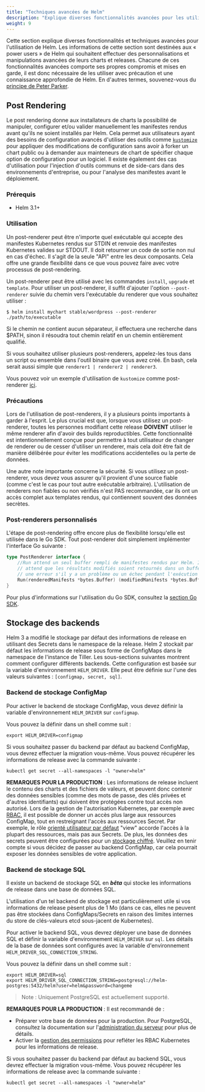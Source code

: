 ```yaml
---
title: "Techniques avancées de Helm"
description: "Explique diverses fonctionnalités avancées pour les utilisateurs expérimentés de Helm"
weight: 9
---
```


Cette section explique diverses fonctionnalités et techniques avancées pour l'utilisation de Helm. Les informations de cette section sont destinées aux « power users » de Helm qui souhaitent effectuer des personnalisations et manipulations avancées de leurs charts et releases. Chacune de ces fonctionnalités avancées comporte ses propres compromis et mises en garde, il est donc nécessaire de les utiliser avec précaution et une connaissance approfondie de Helm. En d'autres termes, souvenez-vous du [principe de Peter Parker](https://fr.wikipedia.org/wiki/Un_grand_pouvoir_implique_de_grandes_responsabilit%C3%A9s).

## Post Rendering
Le post rendering donne aux installateurs de charts la possibilité de manipuler, configurer et/ou valider manuellement les manifestes rendus avant qu'ils ne soient installés par Helm. Cela permet aux utilisateurs ayant des besoins de configuration avancés d'utiliser des outils comme [`kustomize`](https://kustomize.io) pour appliquer des modifications de configuration sans avoir à forker un chart public ou à demander aux mainteneurs de chart de spécifier chaque option de configuration pour un logiciel. Il existe également des cas d'utilisation pour l'injection d'outils communs et de side-cars dans des environnements d'entreprise, ou pour l'analyse des manifestes avant le déploiement.

### Prérequis
- Helm 3.1+

### Utilisation
Un post-renderer peut être n'importe quel exécutable qui accepte des manifestes Kubernetes rendus sur STDIN et renvoie des manifestes Kubernetes valides sur STDOUT. Il doit retourner un code de sortie non nul en cas d'échec. Il s'agit de la seule "API" entre les deux composants. Cela offre une grande flexibilité dans ce que vous pouvez faire avec votre processus de post-rendering.

Un post-renderer peut être utilisé avec les commandes `install`, `upgrade` et `template`. Pour utiliser un post-renderer, il suffit d'ajouter l'option `--post-renderer` suivie du chemin vers l'exécutable du renderer que vous souhaitez utiliser :

```shell
$ helm install mychart stable/wordpress --post-renderer ./path/to/executable
```

Si le chemin ne contient aucun séparateur, il effectuera une recherche dans $PATH, sinon il résoudra tout chemin relatif en un chemin entièrement qualifié.

Si vous souhaitez utiliser plusieurs post-renderers, appelez-les tous dans un script ou ensemble dans l'outil binaire que vous avez créé. En bash, cela serait aussi simple que `renderer1 | renderer2 | renderer3`.

Vous pouvez voir un exemple d'utilisation de `kustomize` comme post-renderer [ici](https://github.com/thomastaylor312/advanced-helm-demos/tree/master/post-render).

### Précautions
Lors de l'utilisation de post-renderers, il y a plusieurs points importants à garder à l'esprit. Le plus crucial est que, lorsque vous utilisez un post-renderer, toutes les personnes modifiant cette release **DOIVENT** utiliser le même renderer afin d'avoir des builds reproductibles. Cette fonctionnalité est intentionnellement conçue pour permettre à tout utilisateur de changer de renderer ou de cesser d'utiliser un renderer, mais cela doit être fait de manière délibérée pour éviter les modifications accidentelles ou la perte de données.

Une autre note importante concerne la sécurité. Si vous utilisez un post-renderer, vous devez vous assurer qu'il provient d'une source fiable (comme c'est le cas pour tout autre exécutable arbitraire). L'utilisation de renderers non fiables ou non vérifiés n'est PAS recommandée, car ils ont un accès complet aux templates rendus, qui contiennent souvent des données secrètes.

### Post-renderers personnalisés
L'étape de post-rendering offre encore plus de flexibilité lorsqu'elle est utilisée dans le Go SDK. Tout post-renderer doit simplement implémenter l'interface Go suivante :

```go
type PostRenderer interface {
    //Run attend un seul buffer rempli de manifestes rendus par Helm. Il
    // attend que les résultats modifiés soient retournés dans un buffer séparé ou
    // une erreur s'il y a un problème ou un échec pendant l'exécution de l'étape de post-rendering.
    Run(renderedManifests *bytes.Buffer) (modifiedManifests *bytes.Buffer, err error)
}
```

Pour plus d'informations sur l'utilisation du Go SDK, consultez la [section Go SDK](https://helm.sh/docs/sdk/gosdk/).

## Stockage des backends

Helm 3 a modifié le stockage par défaut des informations de release en utilisant des Secrets dans le namespace de la release. Helm 2 stockait par défaut les informations de release sous forme de ConfigMaps dans le namespace de l'instance de Tiller. Les sous-sections suivantes montrent comment configurer différents backends. Cette configuration est basée sur la variable d'environnement `HELM_DRIVER`. Elle peut être définie sur l'une des valeurs suivantes : `[configmap, secret, sql]`.

### Backend de stockage ConfigMap

Pour activer le backend de stockage ConfigMap, vous devez définir la variable d'environnement `HELM_DRIVER` sur `configmap`.

Vous pouvez la définir dans un shell comme suit :

```shell
export HELM_DRIVER=configmap
```

Si vous souhaitez passer du backend par défaut au backend ConfigMap, vous devrez effectuer la migration vous-même. Vous pouvez récupérer les informations de release avec la commande suivante :

```shell
kubectl get secret --all-namespaces -l "owner=helm"
```

**REMARQUES POUR LA PRODUCTION** : Les informations de release incluent le contenu des charts et des fichiers de valeurs, et peuvent donc contenir des données sensibles (comme des mots de passe, des clés privées et d'autres identifiants) qui doivent être protégées contre tout accès non autorisé. Lors de la gestion de l'autorisation Kubernetes, par exemple avec [RBAC](https://kubernetes.io/docs/reference/access-authn-authz/rbac/), il est possible de donner un accès plus large aux ressources ConfigMap, tout en restreignant l'accès aux ressources Secret. Par exemple, le rôle [orienté utilisateur par défaut](https://kubernetes.io/docs/reference/access-authn-authz/rbac/#user-facing-roles) "view" accorde l'accès à la plupart des ressources, mais pas aux Secrets. De plus, les données des secrets peuvent être configurées pour un [stockage chiffré](https://kubernetes.io/docs/tasks/administer-cluster/encrypt-data/). Veuillez en tenir compte si vous décidez de passer au backend ConfigMap, car cela pourrait exposer les données sensibles de votre application.

### Backend de stockage SQL

Il existe un backend de stockage SQL en ***bêta*** qui stocke les informations de release dans une base de données SQL.

L'utilisation d'un tel backend de stockage est particulièrement utile si vos informations de release pèsent plus de 1 Mo (dans ce cas, elles ne peuvent pas être stockées dans ConfigMaps/Secrets en raison des limites internes du store de clés-valeurs etcd sous-jacent de Kubernetes).

Pour activer le backend SQL, vous devrez déployer une base de données SQL et définir la variable d'environnement `HELM_DRIVER` sur `sql`. Les détails de la base de données sont configurés avec la variable d'environnement `HELM_DRIVER_SQL_CONNECTION_STRING`.

Vous pouvez la définir dans un shell comme suit :

```shell
export HELM_DRIVER=sql
export HELM_DRIVER_SQL_CONNECTION_STRING=postgresql://helm-postgres:5432/helm?user=helm&password=changeme
```

> Note : Uniquement PostgreSQL est actuellement supporté.

**REMARQUES POUR LA PRODUCTION** : Il est recommandé de :
- Préparer votre base de données pour la production. Pour PostgreSQL, consultez la documentation sur l'[administration du serveur](https://www.postgresql.org/docs/12/admin.html) pour plus de détails.
- Activer la [gestion des permissions](/docs/permissions_sql_storage_backend/) pour refléter les RBAC Kubernetes pour les informations de release.

Si vous souhaitez passer du backend par défaut au backend SQL, vous devrez effectuer la migration vous-même. Vous pouvez récupérer les informations de release avec la commande suivante :

```shell
kubectl get secret --all-namespaces -l "owner=helm"
```
